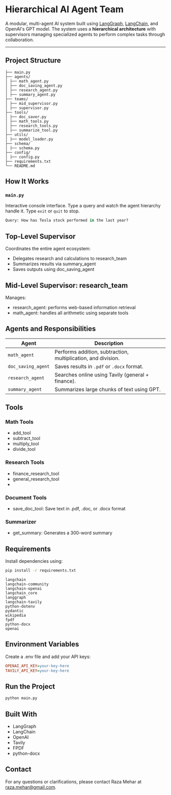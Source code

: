 # Hierarchical AI Agent Team

A modular, multi-agent AI system built using [LangGraph](https://github.com/langchain-ai/langgraph), [LangChain](https://www.langchain.com/), and OpenAI's GPT model. The system uses a **hierarchical architecture** with supervisors managing specialized agents to perform complex tasks through collaboration.

---

## Project Structure
```text
├── main.py
├── agents/
│ ├── math_agent.py
│ ├── doc_saving_agent.py
│ ├── research_agent.py
│ ├── summary_agent.py
├── teams/
│ ├── mid_supervisor.py
│ ├── supervisor.py
├── tools/
│ ├── doc_saver.py
│ ├── math_tools.py
│ ├── research_tools.py
│ ├── summarize_tool.py
├── utils/
│ ├── model_loader.py
├── schema/
│ ├── schema.py
├── config/
│ ├── config.py
├── requirements.txt
└── README.md
```

## How It Works

### `main.py`
Interactive console interface. Type a query and watch the agent hierarchy handle it. Type `exit` or `quit` to stop.

```python
Query: How has Tesla stock performed in the last year?
```

## Top-Level Supervisor
Coordinates the entire agent ecosystem:
- Delegates research and calculations to research_team
- Summarizes results via summary_agent
- Saves outputs using doc_saving_agent

## Mid-Level Supervisor: research_team
Manages:
- research_agent: performs web-based information retrieval
- math_agent: handles all arithmetic using separate tools

## Agents and Responsibilities

| Agent              | Description                                                   |
| ------------------ | ------------------------------------------------------------- |
| `math_agent`       | Performs addition, subtraction, multiplication, and division. |
| `doc_saving_agent` | Saves results in `.pdf` or `.docx` format.                    |
| `research_agent`   | Searches online using Tavily (general + finance).             |
| `summary_agent`    | Summarizes large chunks of text using GPT.                    |


## Tools

### Math Tools
- add_tool
- subtract_tool
- multiply_tool
- divide_tool

### Research Tools
- finance_research_tool
- general_research_tool
- 
### Document Tools
- save_doc_tool: Save text in .pdf, .doc, or .docx format

### Summarizer
- get_summary: Generates a 300-word summary

## Requirements
Install dependencies using:
```bash
pip install -r requirements.txt
```

```nginx
langchain
langchain-community
langchain-openai
langchain_core
langgraph
langchain-tavily
python-dotenv
pydantic
wikipedia
fpdf
python-docx
openai
```

## Environment Variables
Create a .env file and add your API keys:
```ini
OPENAI_API_KEY=your-key-here
TAVILY_API_KEY=your-key-here
```

## Run the Project
```bash
python main.py
```

## Built With
- LangGraph
- LangChain
- OpenAI
- Tavily
- FPDF
- python-docx

## Contact
For any questions or clarifications, please contact Raza Mehar at [raza.mehar@gmail.com](mailto:raza.mehar@gmail.com).